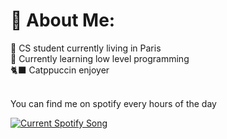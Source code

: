 # 🌸 About Me:
🥖 CS student currently living in Paris<br>
🌱 Currently learning low level programming<br>
🐈‍⬛ Catppuccin enjoyer <br><br>

You can find me on spotify every hours of the day<br>

<a href="https://kuruae.pythonanywhere.com/link">
  <img
    src="https://kuruae.pythonanywhere.com?theme=dark&eq_color=FEC8D8"
    alt="Current Spotify Song"
  />
</a>
